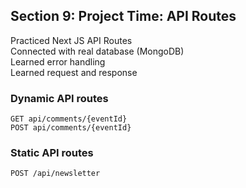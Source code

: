## Section 9: Project Time: API Routes

Practiced Next JS API Routes <br/>
Connected with real database (MongoDB)<br/>
Learned error handling <br/>
Learned request and response<br/>

### Dynamic API routes
```
GET api/comments/{eventId}
POST api/comments/{eventId}
```


### Static API routes
```
POST /api/newsletter
```

